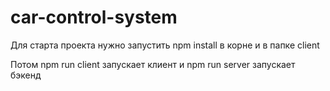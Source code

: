 # car-control-system 
Для старта проекта нужно запустить npm install в корне и в папке client

Потом npm run client запускает клиент и npm run server запускает бэкенд